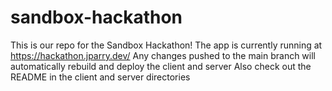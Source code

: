 # sandbox-hackathon

This is our repo for the Sandbox Hackathon!
The app is currently running at https://hackathon.jparry.dev/
Any changes pushed to the main branch will automatically rebuild and deploy the client and server
Also check out the README in the client and server directories